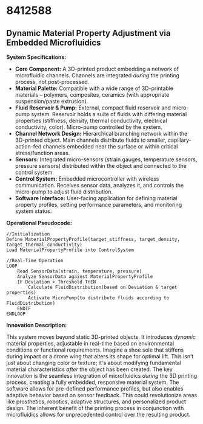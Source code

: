 # 8412588

## Dynamic Material Property Adjustment via Embedded Microfluidics

**System Specifications:**

*   **Core Component:** A 3D-printed product embedding a network of microfluidic channels. Channels are integrated *during* the printing process, not post-processed.
*   **Material Palette:** Compatible with a wide range of 3D-printable materials – polymers, composites, ceramics (with appropriate suspension/paste extrusion).
*   **Fluid Reservoir & Pump:** External, compact fluid reservoir and micro-pump system. Reservoir holds a suite of fluids with differing material properties (stiffness, density, thermal conductivity, electrical conductivity, color). Micro-pump controlled by the system.
*   **Channel Network Design:** Hierarchical branching network within the 3D-printed object. Main channels distribute fluids to smaller, capillary-action-fed channels embedded near the surface or within critical stress/function areas.
*   **Sensors:** Integrated micro-sensors (strain gauges, temperature sensors, pressure sensors) distributed within the object and connected to the control system.
*   **Control System:** Embedded microcontroller with wireless communication. Receives sensor data, analyzes it, and controls the micro-pump to adjust fluid distribution.
*   **Software Interface:** User-facing application for defining material property profiles, setting performance parameters, and monitoring system status.

**Operational Pseudocode:**

```
//Initialization
Define MaterialPropertyProfile(target_stiffness, target_density, target_thermal_conductivity)
Load MaterialPropertyProfile into ControlSystem

//Real-Time Operation
LOOP
    Read SensorData(strain, temperature, pressure)
    Analyze SensorData against MaterialPropertyProfile
    IF Deviation > Threshold THEN
        Calculate FluidDistribution(based on Deviation & target properties)
        Activate MicroPump(to distribute fluids according to FluidDistribution)
    ENDIF
ENDLOOP
```

**Innovation Description:**

This system moves beyond static 3D-printed objects. It introduces *dynamic* material properties, adjustable in real-time based on environmental conditions or functional requirements. Imagine a shoe sole that stiffens during impact or a drone wing that alters its shape for optimal lift. This isn’t just about changing color or texture; it's about modifying fundamental material characteristics *after* the object has been created. The key innovation is the seamless integration of microfluidics *during* the 3D printing process, creating a fully embedded, responsive material system. The software allows for pre-defined performance profiles, but also enables adaptive behavior based on sensor feedback. This could revolutionize areas like prosthetics, robotics, adaptive structures, and personalized product design. The inherent benefit of the printing process in conjunction with microfluidics allows for unprecedented control over the resulting product.
